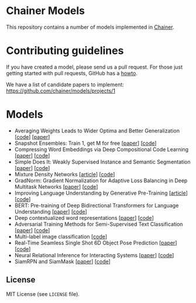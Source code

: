 # Chainer Models

This repository contains a number of models implemented in [Chainer](https://github.com/chainer/chainer).

# Contributing guidelines
If you have created a model, please send us a pull request. 
For those just getting started with pull requests, GitHub has a [howto](https://help.github.com/articles/about-pull-requests/).

We have a list of candidate papers to implement: https://github.com/chainer/models/projects/1

# Models
- Averaging Weights Leads to Wider Optima and Better Generalization  [[code](https://github.com/chainer/models/tree/master/swa)] [[paper](https://arxiv.org/abs/1803.05407)]
- Snapshot Ensembles: Train 1, get M for free [[paper](https://arxiv.org/abs/1704.00109)] [[code](https://github.com/chainer/models/tree/master/snapshot-ensemble)]
- Compressing Word Embeddings via Deep Compositional Code Learning [[paper](https://openreview.net/pdf?id=BJRZzFlRb)] [[code](https://github.com/chainer/models/tree/master/nncompress)]
- Simple Does It: Weakly Supervised Instance and Semantic Segmentation [[paper](https://arxiv.org/abs/1603.07485)] [[code](https://github.com/chainer/models/tree/master/simple-does-it)]
- Mixture Density Networks [[article](http://blog.otoro.net/2015/11/24/mixture-density-networks-with-tensorflow/)] [[code](https://github.com/chainer/models/tree/master/mdn)]
- GradNorm: Gradient Normalization for Adaptive Loss Balancing in Deep Multitask Networks [[paper](https://arxiv.org/abs/1711.02257)] [[code](https://github.com/chainer/models/tree/master/grad-norm)]
- Improving Language Understanding by Generative Pre-Training [[article](https://blog.openai.com/language-unsupervised/)] [[code](https://github.com/chainer/models/tree/master/finetuning-transformer-lm)]
- BERT: Pre-training of Deep Bidirectional Transformers for Language Understanding [[paper](https://arxiv.org/abs/1810.04805)] [[code](https://github.com/chainer/models/tree/master/bert)]
- Deep contextualized word representations [[paper](http://arxiv.org/abs/1802.05365)] [[code](https://github.com/chainer/models/tree/master/elmo-chainer)]
- Adversarial Training Methods for Semi-Supervised Text Classification [[paper](https://arxiv.org/abs/1605.07725)] [[code](https://github.com/chainer/models/tree/master/adversarial_text)]
- Multi-label image classification [[code](https://github.com/chainer/models/tree/master/multi-label-classification)]
- Real-Time Seamless Single Shot 6D Object Pose Prediction [[paper](https://arxiv.org/abs/1711.08848)] [[code](https://github.com/chainer/models/tree/master/single-shot-pose)]
- Neural Relational Inference for Interacting Systems [[paper](https://arxiv.org/abs/1802.04687)] [[code](https://github.com/chainer/models/tree/master/nri)]
- SiamRPN and SiamMask [[paper](https://arxiv.org/abs/1812.05050)] [[code](https://github.com/STVIR/pysot)]

## License
MIT License (see `LICENSE` file).

